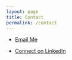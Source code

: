 ```yaml
---
layout: page
title: Contact
permalink: /contact
---
```


- [Email Me](mailto:edwardsd03@outlook.com)

- [Connect on LinkedIn](https://www.linkedin.com/in/demetrius-edwards03)
